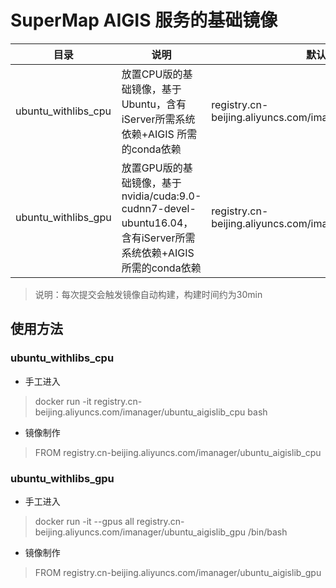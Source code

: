 # SuperMap AIGIS 服务的基础镜像

目录 | 说明 | 默认构建库
---|---|---
ubuntu_withlibs_cpu |  放置CPU版的基础镜像，基于Ubuntu，含有iServer所需系统依赖+AIGIS 所需的conda依赖 | registry.cn-beijing.aliyuncs.com/imanager/ubuntu_aigislib_cpu
ubuntu_withlibs_gpu |  放置GPU版的基础镜像，基于nvidia/cuda:9.0-cudnn7-devel-ubuntu16.04，含有iServer所需系统依赖+AIGIS 所需的conda依赖 | registry.cn-beijing.aliyuncs.com/imanager/ubuntu_aigislib_gpu



> 说明：每次提交会触发镜像自动构建，构建时间约为30min

## 使用方法

### ubuntu_withlibs_cpu

- 手工进入
> docker run -it registry.cn-beijing.aliyuncs.com/imanager/ubuntu_aigislib_cpu bash


- 镜像制作

> FROM registry.cn-beijing.aliyuncs.com/imanager/ubuntu_aigislib_cpu

### ubuntu_withlibs_gpu

- 手工进入

> docker run -it --gpus all registry.cn-beijing.aliyuncs.com/imanager/ubuntu_aigislib_gpu /bin/bash

- 镜像制作

> FROM registry.cn-beijing.aliyuncs.com/imanager/ubuntu_aigislib_gpu
